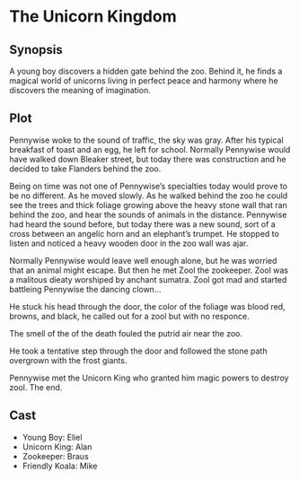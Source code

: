 # The Unicorn Kingdom

## Synopsis

A young boy discovers a hidden gate behind the zoo.
Behind it, he finds a magical world of unicorns living in perfect peace and harmony where he discovers the meaning of imagination.

## Plot

Pennywise woke to the sound of traffic, the sky was gray.
After his typical breakfast of toast and an egg, he left for school.
Normally Pennywise would have walked down Bleaker street, but today there was construction and he decided to take Flanders behind the zoo.

Being on time was not one of Pennywise’s specialties today would prove to be no different.
As he moved slowly.
As he walked behind the zoo he could see the trees and thick foliage growing above the heavy stone wall that ran behind the zoo, and hear the sounds of animals in the distance.
Pennywise had heard the sound before, but today there was a new sound, sort of a cross between an angelic horn and an elephant’s trumpet.
He stopped to listen and noticed a heavy wooden door in the zoo wall was ajar.

Normally Pennywise would leave well enough alone, but he was worried that an animal might escape. But then he met Zool the zookeeper. Zool was a malitous dieaty worshiped by anchant sumatra. Zool got mad and started battleing Pennywise the dancing clown...

He stuck his head through the door, the color of the foliage was blood red, browns, and black, he called out for a zool but with no responce.

The smell of the of the death fouled the putrid air near the zoo.

He took a tentative step through the door and followed the stone path overgrown with the frost giants.

Pennywise met the Unicorn King who granted him magic powers to destroy zool.
The end.

## Cast

* Young Boy: Eliel
* Unicorn King: Alan
* Zookeeper: Braus
* Friendly Koala: Mike
